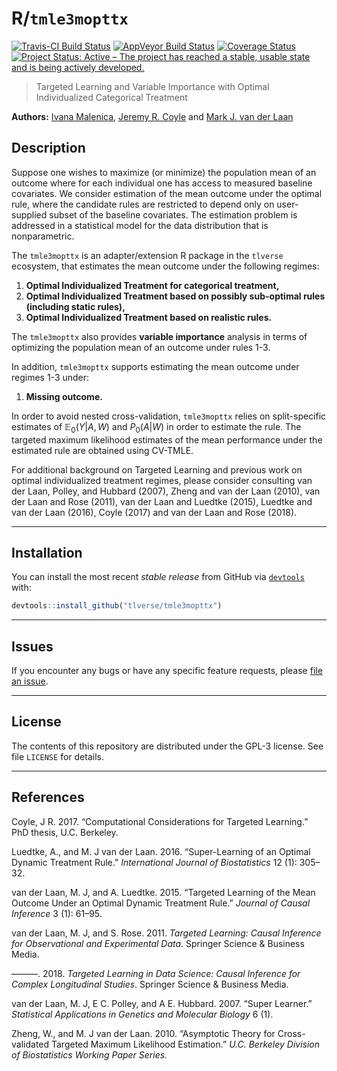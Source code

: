 
<!-- README.md is generated from README.Rmd. Please edit that file -->
R/`tmle3mopttx`
===============

[![Travis-CI Build Status](https://travis-ci.org/tlverse/tmle3mopttx.svg?branch=master)](https://travis-ci.org/tlverse/tmle3mopttx) [![AppVeyor Build Status](https://ci.appveyor.com/api/projects/status/github/tlverse/tmle3mopttx?branch=master&svg=true)](https://ci.appveyor.com/project/tlverse/tmle3mopttx) [![Coverage Status](https://codecov.io/gh/tlverse/tmle3mopttx/branch/master/graph/badge.svg)](https://codecov.io/gh/tlverse/tmle3mopttx) [![Project Status: Active – The project has reached a stable, usable state and is being actively developed.](http://www.repostatus.org/badges/latest/active.svg)](http://www.repostatus.org/#active)

> Targeted Learning and Variable Importance with Optimal Individualized Categorical Treatment

**Authors:** [Ivana Malenica](https://github.com/podTockom), [Jeremy R. Coyle](https://github.com/jeremyrcoyle) and [Mark J. van der Laan](https://vanderlaan-lab.org/)

Description
-----------

Suppose one wishes to maximize (or minimize) the population mean of an outcome where for each individual one has access to measured baseline covariates. We consider estimation of the mean outcome under the optimal rule, where the candidate rules are restricted to depend only on user-supplied subset of the baseline covariates. The estimation problem is addressed in a statistical model for the data distribution that is nonparametric.

The `tmle3mopttx` is an adapter/extension R package in the `tlverse` ecosystem, that estimates the mean outcome under the following regimes:

1.  **Optimal Individualized Treatment for categorical treatment,**
2.  **Optimal Individualized Treatment based on possibly sub-optimal rules (including static rules),**
3.  **Optimal Individualized Treatment based on realistic rules.**

The `tmle3mopttx` also provides **variable importance** analysis in terms of optimizing the population mean of an outcome under rules 1-3.

In addition, `tmle3mopttx` supports estimating the mean outcome under regimes 1-3 under:

1.  **Missing outcome.**

In order to avoid nested cross-validation, `tmle3mopttx` relies on split-specific estimates of 𝔼<sub>0</sub>(*Y*|*A*, *W*) and *P*<sub>0</sub>(*A*|*W*) in order to estimate the rule. The targeted maximum likelihood estimates of the mean performance under the estimated rule are obtained using CV-TMLE.

For additional background on Targeted Learning and previous work on optimal individualized treatment regimes, please consider consulting van der Laan, Polley, and Hubbard (2007), Zheng and van der Laan (2010), van der Laan and Rose (2011), van der Laan and Luedtke (2015), Luedtke and van der Laan (2016), Coyle (2017) and van der Laan and Rose (2018).

------------------------------------------------------------------------

Installation
------------

You can install the most recent *stable release* from GitHub via [`devtools`](https://www.rstudio.com/products/rpackages/devtools/) with:

``` r
devtools::install_github("tlverse/tmle3mopttx")
```

------------------------------------------------------------------------

Issues
------

If you encounter any bugs or have any specific feature requests, please [file an issue](https://github.com/tlverse/tmle3mopttx/issues).

------------------------------------------------------------------------

License
-------

The contents of this repository are distributed under the GPL-3 license. See file `LICENSE` for details.

------------------------------------------------------------------------

References
----------

Coyle, J R. 2017. “Computational Considerations for Targeted Learning.” PhD thesis, U.C. Berkeley.

Luedtke, A., and M. J van der Laan. 2016. “Super-Learning of an Optimal Dynamic Treatment Rule.” *International Journal of Biostatistics* 12 (1): 305–32.

van der Laan, M. J, and A. Luedtke. 2015. “Targeted Learning of the Mean Outcome Under an Optimal Dynamic Treatment Rule.” *Journal of Causal Inference* 3 (1): 61–95.

van der Laan, M. J, and S. Rose. 2011. *Targeted Learning: Causal Inference for Observational and Experimental Data*. Springer Science & Business Media.

———. 2018. *Targeted Learning in Data Science: Causal Inference for Complex Longitudinal Studies*. Springer Science & Business Media.

van der Laan, M. J, E C. Polley, and A E. Hubbard. 2007. “Super Learner.” *Statistical Applications in Genetics and Molecular Biology* 6 (1).

Zheng, W., and M. J van der Laan. 2010. “Asymptotic Theory for Cross-validated Targeted Maximum Likelihood Estimation.” *U.C. Berkeley Division of Biostatistics Working Paper Series.*
